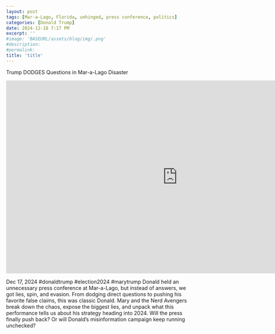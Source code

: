 ```yaml
---
layout: post
tags: [Mar-a-Lago, Florida, unhinged, press conference, politics]
categories: [Donald Trump]
date: 2024-12-18 7:17 PM
excerpt: ''
#image: 'BASEURL/assets/blog/img/.png'
#description:
#permalink:
title: 'title'
---
```



Trump DODGES Questions in Mar-a-Lago Disaster

<iframe width="932" height="524" src="https://www.youtube.com/embed/YCKFERpVz08" title="Trump DODGES Questions in Mar-a-Lago Disaster" frameborder="0" allow="accelerometer; autoplay; clipboard-write; encrypted-media; gyroscope; picture-in-picture; web-share" referrerpolicy="strict-origin-when-cross-origin" allowfullscreen></iframe>

Dec 17, 2024  #donaldtrump #election2024 #marytrump
Donald held an unnecessary press conference at Mar-a-Lago, but instead of answers, we got lies, spin, and evasion. From dodging direct questions to pushing his favorite false claims, this was classic Donald. Mary and the Nerd Avengers break down the chaos, expose the biggest lies, and unpack what this performance tells us about his strategy heading into 2024. Will the press finally push back? Or will Donald’s misinformation campaign keep running unchecked?


